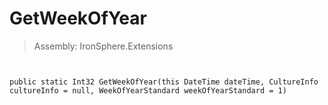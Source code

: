 ﻿

# GetWeekOfYear

> Assembly: IronSphere.Extensions



```


public static Int32 GetWeekOfYear(this DateTime dateTime, CultureInfo cultureInfo = null, WeekOfYearStandard weekOfYearStandard = 1)
```
